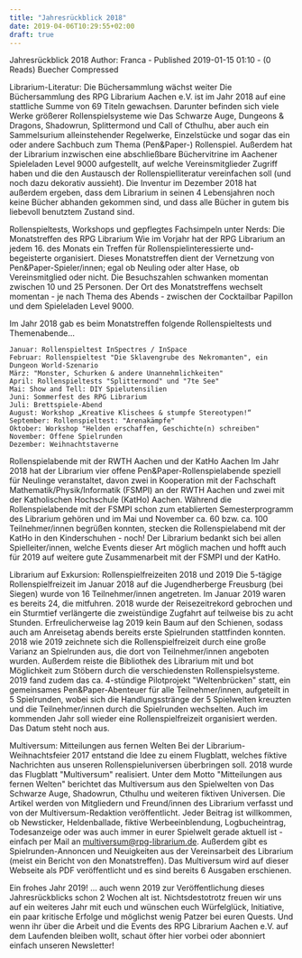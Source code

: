 ```yaml
---
title: "Jahresrückblick 2018"
date: 2019-04-06T10:29:55+02:00
draft: true
---
```


Jahresrückblick 2018
Author: Franca - Published 2019-01-15 01:10 - (0 Reads)
Buecher Compressed

Librarium-Literatur: Die Büchersammlung wächst weiter
Die Büchersammlung des RPG Librarium Aachen e.V. ist im Jahr 2018 auf eine stattliche Summe von 69 Titeln gewachsen. Darunter befinden sich viele Werke größerer Rollenspielsysteme wie Das Schwarze Auge, Dungeons & Dragons, Shadowrun, Splittermond und Call of Cthulhu, aber auch ein Sammelsurium alleinstehender Regelwerke, Einzelstücke und sogar das ein oder andere Sachbuch zum Thema (Pen&Paper-) Rollenspiel.
Außerdem hat der Librarium inzwischen eine abschließbare Büchervitrine im Aachener Spieleladen Level 9000 aufgestellt, auf welche Vereinsmitglieder Zugriff haben und die den Austausch der Rollenspielliteratur vereinfachen soll (und noch dazu dekorativ aussieht).
Die Inventur im Dezember 2018 hat außerdem ergeben, dass dem Librarium in seinen 4 Lebensjahren noch keine Bücher abhanden gekommen sind, und dass alle Bücher in gutem bis liebevoll benutztem Zustand sind.

Rollenspieltests, Workshops und gepflegtes Fachsimpeln unter Nerds: Die Monatstreffen des RPG Librarium
Wie im Vorjahr hat der RPG Librarium an jedem 16. des Monats ein Treffen für Rollenspielinteressierte und-begeisterte organisiert. Dieses Monatstreffen dient der Vernetzung von Pen&Paper-Spieler/innen; egal ob Neuling oder alter Hase, ob Vereinsmitglied oder nicht. Die Besuchszahlen schwanken momentan zwischen 10 und 25 Personen. Der Ort des Monatstreffens wechselt momentan - je nach Thema des Abends - zwischen der Cocktailbar Papillon und dem Spieleladen Level 9000.

Im Jahr 2018 gab es beim Monatstreffen folgende Rollenspieltests und Themenabende...

    Januar: Rollenspieltest InSpectres / InSpace
    Februar: Rollenspieltest "Die Sklavengrube des Nekromanten", ein Dungeon World-Szenario
    März: "Monster, Schurken & andere Unannehmlichkeiten"
    April: Rollenspieltests "Splittermond" und "7te See"
    Mai: Show and Tell: DIY Spielutensilien
    Juni: Sommerfest des RPG Librarium
    Juli: Brettspiele-Abend
    August: Workshop „Kreative Klischees & stumpfe Stereotypen!“
    September: Rollenspieltest: "Arenakämpfe"
    Oktober: Workshop "Helden erschaffen, Geschichte(n) schreiben"
    November: Offene Spielrunden
    Dezember: Weihnachtstaverne 


Rollenspielabende mit der RWTH Aachen und der KatHo Aachen
Im Jahr 2018 hat der Librarium vier offene Pen&Paper-Rollenspielabende speziell für Neulinge veranstaltet, davon zwei in Kooperation mit der Fachschaft Mathematik/Physik/Informatik (FSMPI) an der RWTH Aachen und zwei mit der Katholischen Hochschule (KatHo) Aachen. Während die Rollenspielabende mit der FSMPI schon zum etablierten Semesterprogramm des Librarium gehören und im Mai und November ca. 60 bzw. ca. 100 Teilnehmer/innen begrüßen konnten, stecken die Rollenspielabend mit der KatHo in den Kinderschuhen - noch!
Der Librarium bedankt sich bei allen Spielleiter/innen, welche Events dieser Art möglich machen und hofft auch für 2019 auf weitere gute Zusammenarbeit mit der FSMPI und der KatHo.

Librarium auf Exkursion: Rollenspielfreizeiten 2018 und 2019
Die 5-tägige Rollenspielfreizeit im Januar 2018 auf die Jugendherberge Freusburg (bei Siegen) wurde von 16 Teilnehmer/innen angetreten. Im Januar 2019 waren es bereits 24, die mitfuhren. 2018 wurde der Reisezeitrekord gebrochen und ein Sturmtief verlängerte die zweistündige Zugfahrt auf teilweise bis zu acht Stunden. Erfreulicherweise lag 2019 kein Baum auf den Schienen, sodass auch am Anreisetag abends bereits erste Spielrunden stattfinden konnten. 2018 wie 2019 zeichnete sich die Rollenspielfreizeit durch eine große Varianz an Spielrunden aus, die dort von Teilnehmer/innen angeboten wurden. Außerdem reiste die Bibliothek des Librarium mit und bot Möglichkeit zum Stöbern durch die verschiedensten Rollenspielsysteme.
2019 fand zudem das ca. 4-stündige Pilotprojekt "Weltenbrücken" statt, ein gemeinsames Pen&Paper-Abenteuer für alle Teilnehmer/innen, aufgeteilt in 5 Spielrunden, wobei sich die Handlungsstränge der 5 Spielwelten kreuzten und die Teilnehmer/innen durch die Spielrunden wechselten. Auch im kommenden Jahr soll wieder eine Rollenspielfreizeit organisiert werden. Das Datum steht noch aus.

Multiversum: Mitteilungen aus fernen Welten
Bei der Librarium-Weihnachtsfeier 2017 entstand die Idee zu einem Flugblatt, welches fiktive Nachrichten aus unseren Rollenspieluniversen überbringen soll. 2018 wurde das Flugblatt "Multiversum" realisiert. Unter dem Motto "Mitteilungen aus fernen Welten" berichtet das Multiversum aus den Spielwelten von Das Schwarze Auge, Shadowrun, Cthulhu und weiteren fiktiven Universen. Die Artikel werden von Mitgliedern und Freund/innen des Librarium verfasst und von der Multiversum-Redaktion veröffentlicht. Jeder Beitrag ist willkommen, ob Newsticker, Heldenballade, fiktive Werbeeinblendung, Logbucheintrag, Todesanzeige oder was auch immer in eurer Spielwelt gerade aktuell ist - einfach per Mail an multiversum@rpg-librarium.de. Außerdem gibt es Spielrunden-Annoncen und Neuigkeiten aus der Vereinsarbeit des Librarium (meist ein Bericht von den Monatstreffen). Das Multiversum wird auf dieser Webseite als PDF veröffentlicht und es sind bereits 6 Ausgaben erschienen.

Ein frohes Jahr 2019!
... auch wenn 2019 zur Veröffentlichung dieses Jahresrückblicks schon 2 Wochen alt ist. Nichtsdestotrotz freuen wir uns auf ein weiteres Jahr mit euch und wünschen euch Würfelglück, Initiative, ein paar kritische Erfolge und möglichst wenig Patzer bei euren Quests. Und wenn ihr über die Arbeit und die Events des RPG Librarium Aachen e.V. auf dem Laufenden bleiben wollt, schaut öfter hier vorbei oder abonniert einfach unseren Newsletter!
